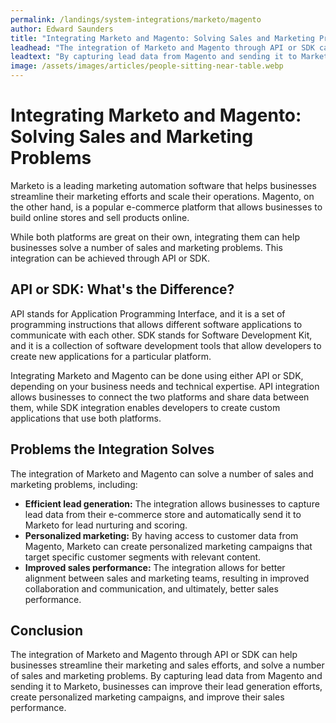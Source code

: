 ```yaml
---
permalink: /landings/system-integrations/marketo/magento
author: Edward Saunders
title: "Integrating Marketo and Magento: Solving Sales and Marketing Problems"
leadhead: "The integration of Marketo and Magento through API or SDK can help businesses streamline their marketing and sales efforts, and solve a number of sales and marketing problems"
leadtext: "By capturing lead data from Magento and sending it to Marketo, businesses can improve their lead generation efforts, create personalized marketing campaigns, and improve their sales performance."
image: /assets/images/articles/people-sitting-near-table.webp
---
```

<div class="arttext">	<h1>Integrating Marketo and Magento: Solving Sales and Marketing Problems</h1>
	<p>Marketo is a leading marketing automation software that helps businesses streamline their marketing efforts and scale their operations. Magento, on the other hand, is a popular e-commerce platform that allows businesses to build online stores and sell products online.</p>
	<p>While both platforms are great on their own, integrating them can help businesses solve a number of sales and marketing problems. This integration can be achieved through API or SDK.</p>
	<h2>API or SDK: What's the Difference?</h2>
	<p>API stands for Application Programming Interface, and it is a set of programming instructions that allows different software applications to communicate with each other. SDK stands for Software Development Kit, and it is a collection of software development tools that allow developers to create new applications for a particular platform.</p>
	<p>Integrating Marketo and Magento can be done using either API or SDK, depending on your business needs and technical expertise. API integration allows businesses to connect the two platforms and share data between them, while SDK integration enables developers to create custom applications that use both platforms.</p>
	<h2>Problems the Integration Solves</h2>
	<p>The integration of Marketo and Magento can solve a number of sales and marketing problems, including:</p>
	<ul>
		<li><strong>Efficient lead generation:</strong> The integration allows businesses to capture lead data from their e-commerce store and automatically send it to Marketo for lead nurturing and scoring.</li>
		<li><strong>Personalized marketing:</strong> By having access to customer data from Magento, Marketo can create personalized marketing campaigns that target specific customer segments with relevant content.</li>
		<li><strong>Improved sales performance:</strong> The integration allows for better alignment between sales and marketing teams, resulting in improved collaboration and communication, and ultimately, better sales performance.</li>
	</ul>
	<h2>Conclusion</h2>
	<p>The integration of Marketo and Magento through API or SDK can help businesses streamline their marketing and sales efforts, and solve a number of sales and marketing problems. By capturing lead data from Magento and sending it to Marketo, businesses can improve their lead generation efforts, create personalized marketing campaigns, and improve their sales performance.</p>
</div>